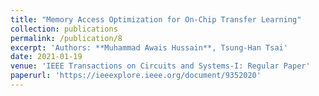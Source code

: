 ```yaml
---
title: "Memory Access Optimization for On-Chip Transfer Learning"
collection: publications
permalink: /publication/8
excerpt: 'Authors: **Muhammad Awais Hussain**, Tsung-Han Tsai'
date: 2021-01-19
venue: 'IEEE Transactions on Circuits and Systems-I: Regular Paper'
paperurl: 'https://ieeexplore.ieee.org/document/9352020'
---
```


